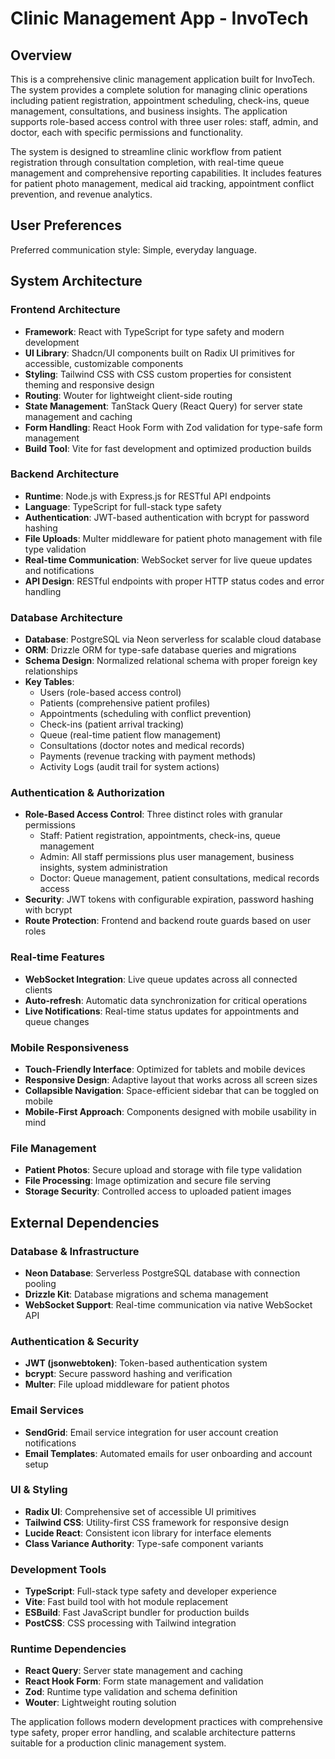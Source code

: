 # Clinic Management App - InvoTech

## Overview

This is a comprehensive clinic management application built for InvoTech. The system provides a complete solution for managing clinic operations including patient registration, appointment scheduling, check-ins, queue management, consultations, and business insights. The application supports role-based access control with three user roles: staff, admin, and doctor, each with specific permissions and functionality.

The system is designed to streamline clinic workflow from patient registration through consultation completion, with real-time queue management and comprehensive reporting capabilities. It includes features for patient photo management, medical aid tracking, appointment conflict prevention, and revenue analytics.

## User Preferences

Preferred communication style: Simple, everyday language.

## System Architecture

### Frontend Architecture
- **Framework**: React with TypeScript for type safety and modern development
- **UI Library**: Shadcn/UI components built on Radix UI primitives for accessible, customizable components
- **Styling**: Tailwind CSS with CSS custom properties for consistent theming and responsive design
- **Routing**: Wouter for lightweight client-side routing
- **State Management**: TanStack Query (React Query) for server state management and caching
- **Form Handling**: React Hook Form with Zod validation for type-safe form management
- **Build Tool**: Vite for fast development and optimized production builds

### Backend Architecture
- **Runtime**: Node.js with Express.js for RESTful API endpoints
- **Language**: TypeScript for full-stack type safety
- **Authentication**: JWT-based authentication with bcrypt for password hashing
- **File Uploads**: Multer middleware for patient photo management with file type validation
- **Real-time Communication**: WebSocket server for live queue updates and notifications
- **API Design**: RESTful endpoints with proper HTTP status codes and error handling

### Database Architecture
- **Database**: PostgreSQL via Neon serverless for scalable cloud database
- **ORM**: Drizzle ORM for type-safe database queries and migrations
- **Schema Design**: Normalized relational schema with proper foreign key relationships
- **Key Tables**:
  - Users (role-based access control)
  - Patients (comprehensive patient profiles)
  - Appointments (scheduling with conflict prevention)
  - Check-ins (patient arrival tracking)
  - Queue (real-time patient flow management)
  - Consultations (doctor notes and medical records)
  - Payments (revenue tracking with payment methods)
  - Activity Logs (audit trail for system actions)

### Authentication & Authorization
- **Role-Based Access Control**: Three distinct roles with granular permissions
  - Staff: Patient registration, appointments, check-ins, queue management
  - Admin: All staff permissions plus user management, business insights, system administration
  - Doctor: Queue management, patient consultations, medical records access
- **Security**: JWT tokens with configurable expiration, password hashing with bcrypt
- **Route Protection**: Frontend and backend route guards based on user roles

### Real-time Features
- **WebSocket Integration**: Live queue updates across all connected clients
- **Auto-refresh**: Automatic data synchronization for critical operations
- **Live Notifications**: Real-time status updates for appointments and queue changes

### Mobile Responsiveness
- **Touch-Friendly Interface**: Optimized for tablets and mobile devices
- **Responsive Design**: Adaptive layout that works across all screen sizes
- **Collapsible Navigation**: Space-efficient sidebar that can be toggled on mobile
- **Mobile-First Approach**: Components designed with mobile usability in mind

### File Management
- **Patient Photos**: Secure upload and storage with file type validation
- **File Processing**: Image optimization and secure file serving
- **Storage Security**: Controlled access to uploaded patient images

## External Dependencies

### Database & Infrastructure
- **Neon Database**: Serverless PostgreSQL database with connection pooling
- **Drizzle Kit**: Database migrations and schema management
- **WebSocket Support**: Real-time communication via native WebSocket API

### Authentication & Security
- **JWT (jsonwebtoken)**: Token-based authentication system
- **bcrypt**: Secure password hashing and verification
- **Multer**: File upload middleware for patient photos

### Email Services
- **SendGrid**: Email service integration for user account creation notifications
- **Email Templates**: Automated emails for user onboarding and account setup

### UI & Styling
- **Radix UI**: Comprehensive set of accessible UI primitives
- **Tailwind CSS**: Utility-first CSS framework for responsive design
- **Lucide React**: Consistent icon library for interface elements
- **Class Variance Authority**: Type-safe component variants

### Development Tools
- **TypeScript**: Full-stack type safety and developer experience
- **Vite**: Fast build tool with hot module replacement
- **ESBuild**: Fast JavaScript bundler for production builds
- **PostCSS**: CSS processing with Tailwind integration

### Runtime Dependencies
- **React Query**: Server state management and caching
- **React Hook Form**: Form state management and validation
- **Zod**: Runtime type validation and schema definition
- **Wouter**: Lightweight routing solution

The application follows modern development practices with comprehensive type safety, proper error handling, and scalable architecture patterns suitable for a production clinic management system.